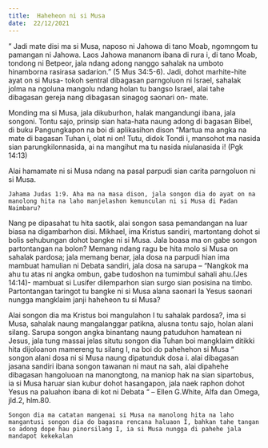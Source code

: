 ```yaml
---
title:  Haheheon ni si Musa
date:  22/12/2021
---
```


” Jadi mate disi ma si Musa, naposo ni Jahowa di tano Moab, ngomngom tu pamangan ni Jahowa. Laos Jahowa mananom ibana di rura i, di tano Moab, tondong ni Betpeor, jala ndang adong nanggo sahalak na umboto hinamborna rasirasa sadarion.” (5 Mus 34:5-6). Jadi, dohot marhite-hite ayat on si Musa- tokoh sentral dibagasan parngoluon ni Israel, sahalak jolma na ngoluna mangolu ndang holan tu bangso Israel, alai tahe dibagasan gereja nang dibagasan sinagog saonari on- mate.

Monding ma si Musa, jala dikuburhon, halak mangandungi ibana, jala songoni. Tontu sajo, prinsip sian hata-hata naung adong di bagasan Bibel, di buku Pangungkapon na boi di aplikasihon dison “Martua ma angka na mate di bagasan Tuhan i, olat ni on! Tutu, didok Tondi i, mansohot ma nasida sian parungkilonnasida, ai na mangihut ma tu nasida niulanasida i! (Pgk 14:13)

Alai hamamate ni si Musa ndang na pasal parpudi sian carita parngoluon ni si Musa.

`Jahama Judas 1:9. Aha ma na masa dison, jala songon dia do ayat on na manolong hita na laho manjelashon kemunculan ni si Musa di Padan Naimbaru?`

Nang pe dipasahat tu hita saotik, alai songon sasa pemandangan na luar biasa na digambarhon disi. Mikhael, ima Kristus sandiri, martontang dohot si bolis sehubungan dohot bangke ni si Musa. Jala boasa ma on gabe songon partontangan na bolon? Memang ndang ragu be hita molo si Musa on sahalak pardosa; jala memang benar, jala dosa na parpudi hian ima mambuat hamulian ni Debata sandiri, jala dosa na sarupa – “Nangkok ma ahu tu atas ni angka ombun, gabe tudoshon na tumimbul sahali ahu.(Jes 14:14)- mambuat si Lusifer dilemparhon sian surgo sian posisina na timbo. Partontangan taringot tu bangke ni si Musa alana saonari Ia Yesus saonari nungga mangklaim janji haheheon tu si Musa?

Alai songon dia ma Kristus boi mangulahon I tu sahalak pardosa?, ima si Musa, sahalak naung mangalanggar patikna, alusna tontu sajo, holan alani silang. Sarupa songon angka binantang naung patuduhon hamatean ni  Jesus, jala tung massai jelas situtu songon dia Tuhan boi mangklaim ditikki hita dijoloanon mamereng tu silang I, na boi do pahehehon si Musa “ songon alani dosa ni si Musa naung dipatunduk dosa i. alai dibagasan jasana sandiri ibana songon tawanan ni maut na sah, alai dipahehe dibagasan hangoluoan na manongtong, na maniop hak na sian sipartobus, ia si Musa haruar sian kubur dohot hasangapon, jala naek raphon dohot Yesus na paluahon ibana di kot ni Debata “ – Ellen G.White, Alfa dan Omega, jld.2, hlm.80.

`Songon dia ma catatan mangenai si Musa na manolong hita na laho mangantusi songon dia do bagasna rencana haluaon I, bahkan tahe tangan so adong dope hau pinorsilang I, ia si Musa nungga di pahehe jala mandapot kekekalan`